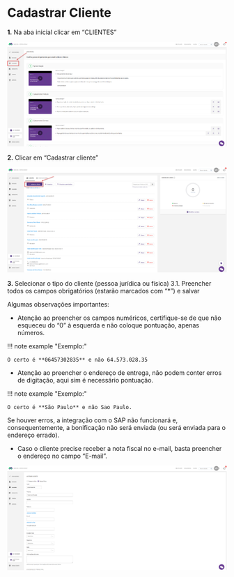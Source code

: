 # Cadastrar Cliente

**1.** Na aba inicial clicar em “CLIENTES”

![cadastro 1](/assets/images/cadastro_bonificacao_1.png#center)

**2.** Clicar em “Cadastrar cliente”

![cadastro 2](/assets/images/cadastro_bonificacao_2.png#center)

**3.** Selecionar o tipo do cliente (pessoa jurídica ou física)
    3.1.  Preencher todos os campos obrigatórios (estarão marcados com “*”) e salvar

Algumas observações importantes:

- Atenção ao preencher os campos numéricos, certifique-se de que não esqueceu do “0” à esquerda e não coloque pontuação, apenas números.

!!! note example "Exemplo:"

    O certo é **06457302835** e não 64.573.028.35

- Atenção ao preencher o endereço de entrega, não podem conter erros de digitação, aqui sim é necessário pontuação.

!!! note example "Exemplo:"

    O certo é **São Paulo** e não Sao Paulo.

Se houver erros, a integração com o SAP não funcionará e, consequentemente, a bonificação não será enviada (ou será enviada para o endereço errado).

- Caso o cliente precise receber a nota fiscal no e-mail, basta preencher o endereço no campo “E-mail”.

![cadastro 3](/assets/images/cadastro_bonificacao_3.png#center)